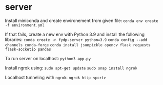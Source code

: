 # server

Install miniconda and create environement from given file:
`conda env create -f environment.yml`

If that fails, create a new env with Python 3.9 and install the following libraries:
`conda create -n fydp-server python=3.9`
`conda config --add channels conda-forge`
`conda install jsonpickle opencv flask requests flask-socketio pandas`

To run server on localhost:
`python3 app.py`

Install ngrok using:
`sudo apt-get update`
`sudo snap install ngrok`

Localhost tunneling with `ngrok`:
`ngrok http <port>`
